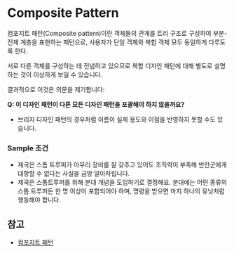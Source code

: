 # Composite Pattern
컴포지트 패턴(Composite pattern)이란 객체들의 관계를 트리 구조로 구성하여 부분-전체 계층을 표현하는 패턴으로, 
사용자가 단일 객체와 복합 객체 모두 동일하게 다루도록 한다.

서로 다른 객체를 구성하는 데 전념하고 있으므로 복합 디자인 패턴에 대해 별도로 설명하는 것이 이상하게 보일 수 있습니다.

결과적으로 이것은 의문을 제기합니다: 

**Q: 이 디자인 패턴이 다른 모든 디자인 패턴을 포괄해야 하지 않을까요?**
- 브리지 디자인 패턴의 경우처럼 이름이 실제 용도와 이점을 반영하지 못할 수도 있습니다.

### Sample 조건
- 제국은 스톰 트루퍼가 아무리 장비를 잘 갖추고 있어도 조직력이 부족해 반란군에게 대항할 수 없다는 사실을 금방 알아차립니다.
- 제국은 스톰트루퍼를 위해 분대 개념을 도입하기로 결정해요. 분대에는 어떤 종류의 스톰 트루퍼든 한 명 이상이 포함되어야 하며, 명령을 받으면 마치 하나의 유닛처럼 행동해야 합니다.

## 참고
- [컴포지트 패턴](https://ko.wikipedia.org/wiki/%EC%BB%B4%ED%8F%AC%EC%A7%80%ED%8A%B8_%ED%8C%A8%ED%84%B4)